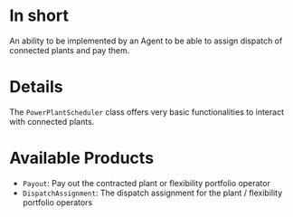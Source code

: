 # In short

An ability to be implemented by an Agent to be able to assign dispatch of connected plants and pay them. 

# Details

The `PowerPlantScheduler` class offers very basic functionalities to interact with connected plants.

# Available Products

* `Payout`: Pay out the contracted plant or flexibility portfolio operator
* `DispatchAssignment`: The dispatch assignment for the plant / flexibility portfolio operators
